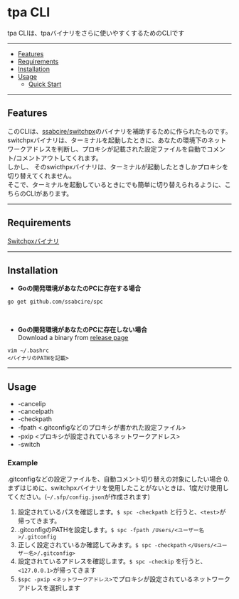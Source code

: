 # tpa CLI

tpa CLIは、tpaバイナリをさらに使いやすくするためのCLIです

---
* [Features](#features)
* [Requirements](#requirements)
* [Installation](#installation)
* [Usage](#usage)
    * [Quick Start](#quick-start)

---

## Features  
このCLIは、[ssabcire/switchpx](https://github.com/ssabcire/switchpx)のバイナリを補助するために作られたものです。  
switchpxバイナリは、ターミナルを起動したときに、あなたの環境下のネットワークアドレスを判断し、プロキシが記載された設定ファイルを自動でコメント/コメントアウトしてくれます。  
しかし、 そのswicthpxバイナリは、ターミナルが起動したときしかプロキシを切り替えてくれません。    
そこで、ターミナルを起動しているときにでも簡単に切り替えられるように、こちらのCLIがあります。

---

## Requirements
[Switchpxバイナリ](https://github.com/ssabcire/switchpx/releases)

---

## Installation
* **Goの開発環境があなたのPCに存在する場合**
```
go get github.com/ssabcire/spc
```
<br>

* **Goの開発環境があなたのPCに存在しない場合**  
Download a binary from [release page](https://github.com/ssabcire/spc/releases)
```
vim ~/.bashrc
<バイナリのPATHを記載>
```
 
 ---

## Usage
* -cancelip
* -cancelpath
* -checkpath
* -fpath <.gitconfigなどのプロキシが書かれた設定ファイル>
* -pxip <プロキシが設定されているネットワークアドレス>
* -switch

### Example
.gitconfigなどの設定ファイルを、自動コメント切り替えの対象にしたい場合
0. まずはじめに、switchpxバイナリを使用したことがないときは、1度だけ使用してください。(```~/.sfp/config.json```が作成されます)
1. 設定されているパスを確認します。```$ spc -checkpath``` と行うと、```<test>```が帰ってきます。
2. .gitconfigのPATHを設定します。```$ spc -fpath /Users/<ユーザー名>/.gitconfig```
3. 正しく設定されているか確認してみます。```$ spc -checkpath```   ```</Users/<ユーザー名>/.gitconfig>```
4. 設定されているアドレスを確認します。```$ spc -checkip``` を行うと、```<127.0.0.1>```が帰ってきます
5. ```$spc -pxip <ネットワークアドレス>```でプロキシが設定されているネットワークアドレスを選択します